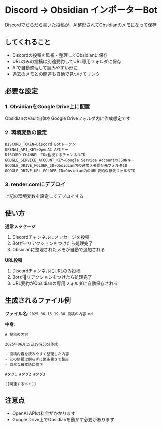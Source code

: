 # Discord → Obsidian インポーターBot

Discordでだらだら書いた投稿が、AI整形されてObsidianのメモになって保存

## してくれること
- Discordの投稿を監視・整理してObsidianに保存
- URLのみの投稿は別途要約してURL専用フォルダに保存
- AIで自動整理して読みやすい形に
- 過去のメモとの関連も自動で見つけてリンク

## 必要な設定

### 1. ObsidianをGoogle Drive上に配置
ObsidianのVault自体をGoogle Driveフォルダ内に作成想定です

### 2. 環境変数の設定
```
DISCORD_TOKEN=Discord Botトークン
OPENAI_API_KEY=OpenAI APIキー
DISCORD_CHANNEL_ID=監視するチャンネルID
GOOGLE_SERVICE_ACCOUNT_KEY=Google Service AccountのJSONキー
GOOGLE_DRIVE_FOLDER_ID=Obsidian内の通常メモ保存先フォルダID
GOOGLE_DRIVE_URL_FOLDER_ID=Obsidian内のURL要約保存先フォルダID
```

### 3. render.comにデプロイ
上記の環境変数を設定してデプロイする

## 使い方

**通常メッセージ**
1. Discordチャンネルにメッセージを投稿
2. Botが✅リアクションをつけたら処理完了
3. Obsidianに整理されたメモが自動で追加される

**URL投稿**
1. DiscordチャンネルにURLのみ投稿
2. Botが🔗リアクションをつけたら処理完了
3. URL要約がObsidianの専用フォルダに自動保存される

## 生成されるファイル例
**ファイル名**: `2025_06-15_19-30_投稿の内容.md`

**中身**:
```
# 投稿の内容

2025年06月15日19時30分作成

- 投稿内容を読みやすく整理した内容
- 元の情報は削らずに箇条書きで整形
- 自然な日本語に修正

#タグ1 #タグ2 #タグ3

[[関連するメモ]]
```

## 注意点
- OpenAI APIの料金がかかります
- Google Drive上でObsidianを動かす必要があります